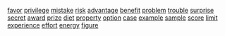 [favor](http://dict.youdao.com/w/eng/favor/#keyfrom=dict2.index) [privilege](http://dict.youdao.com/w/eng/privilege/#keyfrom=dict2.index) [mistake](http://dict.youdao.com/w/eng/mistake/#keyfrom=dict2.index) [risk](http://dict.youdao.com/w/eng/risk/#keyfrom=dict2.index) [advantage](http://dict.youdao.com/w/eng/advantage/#keyfrom=dict2.index) [benefit](http://dict.youdao.com/w/eng/benefit/#keyfrom=dict2.index) [problem](http://dict.youdao.com/w/eng/problem/#keyfrom=dict2.index) [trouble](http://dict.youdao.com/w/eng/trouble/#keyfrom=dict2.index) [surprise](http://dict.youdao.com/w/eng/surprise/#keyfrom=dict2.index) [secret](http://dict.youdao.com/w/eng/secret/#keyfrom=dict2.index) [award](http://dict.youdao.com/w/eng/award/#keyfrom=dict2.index) [prize](http://dict.youdao.com/w/eng/prize/#keyfrom=dict2.index) [diet](http://dict.youdao.com/w/eng/diet/#keyfrom=dict2.index) [property](http://dict.youdao.com/w/eng/property/#keyfrom=dict2.index) [option](http://dict.youdao.com/w/eng/option/#keyfrom=dict2.index) [case](http://dict.youdao.com/w/eng/case/#keyfrom=dict2.index) [example](http://dict.youdao.com/w/eng/example/#keyfrom=dict2.index) [sample](http://dict.youdao.com/w/eng/sample/#keyfrom=dict2.index) [score](http://dict.youdao.com/w/eng/score/#keyfrom=dict2.index) [limit](http://dict.youdao.com/w/eng/limit/#keyfrom=dict2.index) [experience](http://dict.youdao.com/w/eng/experience/#keyfrom=dict2.index) [effort](http://dict.youdao.com/w/eng/effort/#keyfrom=dict2.index) [energy](http://dict.youdao.com/w/eng/energy/#keyfrom=dict2.index) [figure](http://dict.youdao.com/w/eng/figure/#keyfrom=dict2.index)